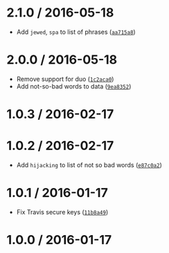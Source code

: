 <!--remark setext-->

<!--lint disable no-multiple-toplevel-headings -->

2.1.0 / 2016-05-18
==================

*   Add `jewed`, `spa` to list of phrases ([`aa715a8`](https://github.com/wooorm/profanities/commit/aa715a8))

2.0.0 / 2016-05-18
==================

*   Remove support for duo ([`1c2aca0`](https://github.com/wooorm/profanities/commit/1c2aca0))
*   Add not-so-bad words to data ([`9ea8352`](https://github.com/wooorm/profanities/commit/9ea8352))

1.0.3 / 2016-02-17
==================

1.0.2 / 2016-02-17
==================

*   Add `hijacking` to list of not so bad words ([`e87c0a2`](https://github.com/wooorm/profanities/commit/e87c0a2))

1.0.1 / 2016-01-17
==================

*   Fix Travis secure keys ([`11b8a49`](https://github.com/wooorm/profanities/commit/11b8a49))

1.0.0 / 2016-01-17
==================
